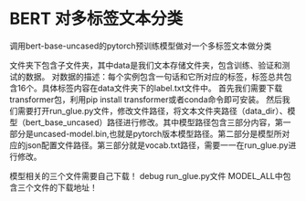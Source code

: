 # BERT 对多标签文本分类
调用bert-base-uncased的pytorch预训练模型做对一个多标签文本做分类


文件夹下包含子文件夹，其中data是我们文本存储文件夹，包含训练、验证和测试的数据。
对数据的描述：每个实例包含一句话和它所对应的标签，标签总共包含16个。具体标签内容在data文件夹下的label.txt文件中。
首先我们需要下载transformer包，利用pip install transformer或者conda命令即可安装。
然后我们需要打开run_glue.py文件，修改文件路径，将文本文件夹路径（data_dir）、模型（bert_base_uncased）路径进行修改。其中模型路径包含三部分内容，第一部分是uncased-model.bin,也就是pytorch版本模型路径。第二部分是模型所对应的json配置文件路径。第三部分就是vocab.txt路径，需要一一在run_glue.py进行修改。

模型相关的三个文件需要自己下载！
debug  run_glue.py文件 MODEL_ALL中包含三个文件的下载地址！
